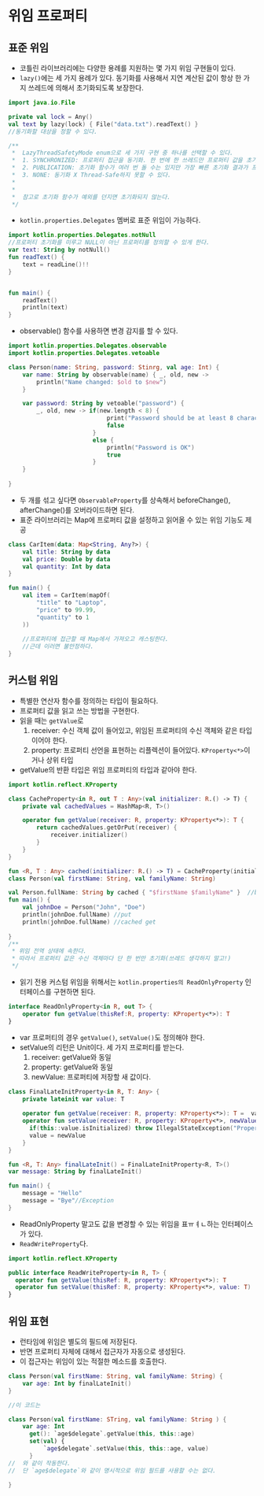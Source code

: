 # 위임 프로퍼티

## 표준 위임
- 코틀린 라이브러리에는 다양한 용례를 지원하는 몇 가지 위임 구현들이 있다.
- `lazy()`에는 세 가지 용례가 있다. 동기화를 사용해서 지연 계산된 값이 항상 한 가지 쓰레드에 의해서 초기화되도록 보장한다.

```kotlin
import java.io.File

private val lock = Any()
val text by lazy(lock) { File("data.txt").readText() }
//동기화할 대상을 정할 수 있다.

/**
 *  LazyThreadSafetyMode enum으로 세 가지 구현 중 하나를 선택할 수 있다.
 *  1. SYNCHRONIZED: 프로퍼티 접근을 동기화. 한 번에 한 쓰레드만 프로퍼티 값을 초기화할 수 있다.
 *  2. PUBLICATION: 초기화 함수가 여러 번 돌 수는 있지만 가장 빠른 초기화 결과가 프로퍼티 채택되도록 접근을 동기화
 *  3. NONE: 동기화 X Thread-Safe하지 못할 수 있다.
 *  
 *  
 *  참고로 초기화 함수가 예외를 던지면 초기화되지 않는다.
 */
```

- `kotlin.properties.Delegates` 멤버로 표준 위임이 가능하다.
```kotlin
import kotlin.properties.Delegates.notNull
//프로퍼티 초기화를 미루고 NULL이 아닌 프로퍼티를 정의할 수 있게 한다.
var text: String by notNull()
fun readText() {
    text = readLine()!!
}


fun main() {
    readText()
    println(text)
}
```

- observable() 함수를 사용하면 변경 감지를 할 수 있다.

```kotlin
import kotlin.properties.Delegates.observable
import kotlin.properties.Delegates.vetoable

class Person(name: String, password: Stinrg, val age: Int) {
    var name: String by observable(name) { _, old, new ->
        println("Name changed: $old to $new")
    }

    var password: String by vetoable("password") {
        _, old, new -> if(new.length < 8) {
                            print("Password should be at least 8 characters long")
                            false
                        }
                        else {
                            println("Password is OK")
                            true
                        }
    }
    
}
```

- 두 개를 섞고 싶다면 `ObservableProperty`를 상속해서 beforeChange(), afterChange()를 오버라이드하면 된다.
- 표준 라이브러리는 Map에 프로퍼티 값을 설정하고 읽어올 수 있는 위임 기능도 제공
```kotlin
class CarItem(data: Map<String, Any?>) {
    val title: String by data
    val price: Double by data
    val quantity: Int by data
} 

fun main() {
    val item = CarItem(mapOf(
        "title" to "Laptop",
        "price" to 99.99,
        "quantity" to 1
    ))
    
    //프로퍼티에 접근할 때 Map에서 가져오고 캐스팅한다.
    //근데 이러면 불안정하다.
} 
```

## 커스텀 위임
- 특별한 연산자 함수를 정의하는 타입이 필요하다. 
- 프로퍼티 값을 읽고 쓰는 방법을 구현한다.
- 읽을 때는 `getValue`로 
  1. receiver: 수신 객체 값이 들어있고, 위임된 프로퍼티의 수신 객체와 같은 타입이어야 한다.
  2. property: 프로퍼티 선언을 표현하는 리플렉션이 들어있다. `KProperty<*>`이거나 상위 타입
- getValue의 반환 타입은 위임 프로퍼티의 타입과 같아야 한다.

```kotlin
import kotlin.reflect.KProperty

class CacheProperty<in R, out T : Any>(val initializer: R.() -> T) {
    private val cachedValues = HashMap<R, T>()

    operator fun getValue(receiver: R, property: KProperty<*>): T {
        return cachedValues.getOrPut(receiver) {
            receiver.initializer()
        }
    }
}

fun <R, T : Any> cached(initializer: R.() -> T) = CacheProperty(initializer)
class Person(val firstName: String, val familyName: String)

val Person.fullName: String by cached { "$firstName $familyName" }  //by cached
fun main() {
    val johnDoe = Person("John", "Doe")
    println(johnDoe.fullName) //put
    println(johnDoe.fullName) //cached get
    
}
/**
 * 위임 전역 상태에 속한다.
 * 따라서 프로퍼티 값은 수신 객체마다 단 한 번만 초기화(쓰레드 생각하지 말고!)
 */
```
- 읽기 전용 커스텀 위임을 위해서는 `kotlin.properties의 ReadOnlyProperty` 인터페이스를 구현하면 된다.
```kotlin
interface ReadOnlyProperty<in R, out T> {
    operator fun getValue(thisRef:R, property: KProperty<*>): T
}
```

- var 프로퍼티의 경우 `getValue()`, `setValue()`도 정의해야 한다.
- setValue의 리턴은 Unit이다. 세 가지 프로퍼티를 받는다.
  1. receiver: getValue와 동일
  2. property: getValue와 동일
  3. newValue: 프로퍼티에 저장할 새 값이다.

```kotlin
class FinalLateInitProperty<in R, T: Any> {
    private lateinit var value: T
    
    operator fun getValue(receiver: R, property: KProperty<*>): T =  value
    operator fun setValue(receiver: R, property: KProperty<*>, newValue: T) {
      if(this::value.isInitialized) throw IllegalStateException("Property $property is already initialized")
      value = newValue
    }
}

fun <R, T: Any> finalLateInit() = FinalLateInitProperty<R, T>()
var message: String by finalLateInit()

fun main() {
    message = "Hello"
    message = "Bye"//Exception
}
```

- ReadOnlyProperty 말고도 값을 변경할 수 있는 위임을 표ㅠㅕㄴ하는 인터페이스가 있다.
- `ReadWriteProperty`다.

```kotlin
import kotlin.reflect.KProperty

public interface ReadWriteProperty<in R, T> {
  operator fun getValue(thisRef: R, property: KProperty<*>): T
  operator fun setValue(thisRef: R, property: KProperty<*>, value: T)
}
```

## 위임 표현
- 런타임에 위임은 별도의 필드에 저장된다. 
- 반면 프로퍼티 자체에 대해서 접근자가 자동으로 생성된다. 
- 이 접근자는 위임이 있는 적절한 메소드를 호출한다.

```kotlin
class Person(val firstName: String, val familyName: String) {
    var age: Int by finalLateInit()
}

//이 코드는

class Person(val firstName: STring, val familyName: String ) {
    var age: Int
      get(): `age$delegate`.getValue(this, this::age)
      set(val) {
          `age$delegate`.setValue(this, this::age, value)
      }
//  와 같이 작동한다.
//  단 `age$delegate`와 같이 명시적으로 위임 필드를 사용할 수는 없다.
  
}
```
